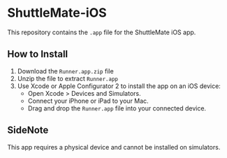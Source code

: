 # ShuttleMate-iOS
This repository contains the `.app` file for the ShuttleMate iOS app.

## How to Install
1. Download the `Runner.app.zip` file
2. Unzip the file to extract `Runner.app`
3. Use Xcode or Apple Configurator 2 to install the app on an iOS device:
   - Open Xcode > Devices and Simulators.
   - Connect your iPhone or iPad to your Mac.
   - Drag and drop the `Runner.app` file into your connected device.

## SideNote
This app requires a physical device and cannot be installed on simulators.

